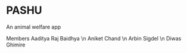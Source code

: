 # PASHU
An animal welfare app

Members
Aaditya Raj Baidhya \n
Aniket Chand \n
Arbin Sigdel \n
Diwas Ghimire
